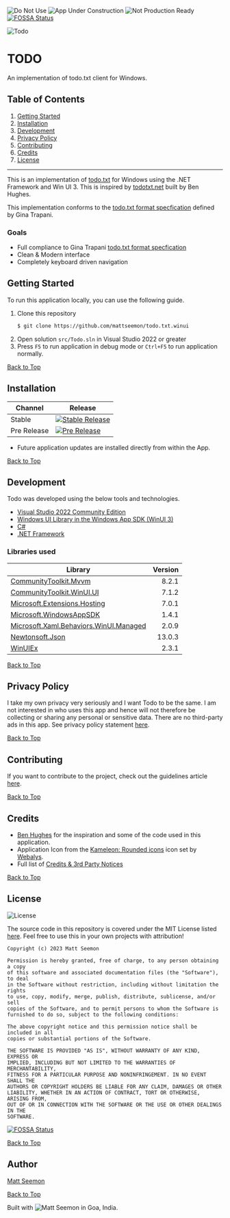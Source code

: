 ![Do Not Use](https://img.shields.io/badge/do_not_use-red?style=for-the-badge)
![App Under Construction](https://img.shields.io/badge/app_under_construction-blue?style=for-the-badge)
![Not Production Ready](https://img.shields.io/badge/NOT%20PRODUCTION%20READY-red?style=for-the-badge)
[![FOSSA Status](https://app.fossa.com/api/projects/git%2Bgithub.com%2Fmattseemon%2Ftodo.txt.winui.svg?type=shield&issueType=license)](https://app.fossa.com/projects/git%2Bgithub.com%2Fmattseemon%2Ftodo.txt.winui?ref=badge_shield&issueType=license)

![Todo](./assets/Todo-128.png)

# TODO

An implementation of todo.txt client for Windows.

## Table of Contents
1. [Getting Started](#getting-started)
2. [Installation](#installation)
3. [Development](#development)
4. [Privacy Policy](#privacy-policy)
5. [Contributing](#contributing)
6. [Credits](#credits)
7. [License](#license)

---
This is an implementation of [todo.txt](http://todotxt.org/) for Windows using the .NET Framework and Win UI 3. This is inspired by [todotxt.net](https://github.com/benrhughes/todotxt.net) built by Ben Hughes.

This implementation conforms to the [todo.txt format specfication](https://github.com/todotxt/todo.txt) defined by Gina Trapani.

### Goals
* Full compliance to Gina Trapani [todo.txt format specfication](https://github.com/todotxt/todo.txt)
* Clean & Modern interface
* Completely keyboard driven navigation

## Getting Started

To run this application locally, you can use the following guide.

1. Clone this repository 
   ```bash
   $ git clone https://github.com/mattseemon/todo.txt.winui
   ```
2. Open solution `src/Todo.sln` in Visual Studio 2022 or greater
3. Press `F5` to run application in debug mode or `Ctrl+F5` to run application normally.

[Back to Top](#table-of-contents)
## Installation

Channel | Release
------- | -------
Stable | [![Stable Release](https://img.shields.io/github/v/release/mattseemon/todo.txt.winui?label=%20&logo=windows&style=for-the-badge)](https://github.com/mattseemon/todo.txt.winui/releases/latest)
Pre Release | [![Pre Release](https://img.shields.io/github/v/release/mattseemon/todo.txt.winui?include_prereleases&label=%20&logo=windows&style=for-the-badge)](https://github.com/mattseemon/todo.txt.winui/releases)

 * Future application updates are installed directly from within the App.

[Back to Top](#table-of-contents)
## Development

Todo was developed using the below tools and technologies.
 * [Visual Studio 2022 Community Edition](https://visualstudio.microsoft.com/)
 * [Windows UI Library in the Windows App SDK (WinUI 3)](https://learn.microsoft.com/en-us/windows/apps/winui/winui3/)
 * [C#](https://docs.microsoft.com/en-us/dotnet/csharp/)
 * [.NET Framework](https://docs.microsoft.com/en-gb/dotnet/)

### Libraries used

Library | Version 
------- | -------:
[CommunityToolkit.Mvvm ](https://github.com/CommunityToolkit/dotnet)|8.2.1
[CommunityToolkit.WinUI.UI](https://github.com/CommunityToolkit/WindowsCommunityToolkit)|7.1.2
[Microsoft.Extensions.Hosting](https://github.com/dotnet/runtime)|7.0.1
[Microsoft.WindowsAppSDK](https://github.com/microsoft/windowsappsdk)|1.4.1
[Microsoft.Xaml.Behaviors.WinUI.Managed](https://github.com/Microsoft/XamlBehaviors)|2.0.9
[Newtonsoft.Json](https://www.newtonsoft.com/json)|13.0.3
[WinUIEx](https://github.com/dotMorten/WinUIEx)|2.3.1

[Back to Top](#table-of-contents)

## Privacy Policy
I take my own privacy very seriously and I want Todo to be the same. I am not interested in who uses this app and hence will not therefore be collecting or sharing any personal or sensitive data. There are no third-party ads in this app. See privacy policy statement [here](PRIVACY.md).

[Back to Top](#table-of-contents)
## Contributing

If you want to contribute to the project, check out the guidelines article [here](CONTRIBUTING.md). 

[Back to Top](#table-of-contents)
## Credits
 * [Ben Hughes](https://github.com/benrhughes) for the inspiration and some of the code used in this application.
 * Application Icon from the [Kameleon: Rounded icons](https://www.iconfinder.com/search/icons?family=kameleon-icons-rounded) icon set by [Webalys](https://www.iconfinder.com/webalys).
 * Full list of [Credits & 3rd Party Notices](CREDITS.md)

[Back to Top](#table-of-contents)
## License
![License](https://img.shields.io/github/license/mattseemon/todo.txt.winui?style=for-the-badge)

The source code in this repository is covered under the MIT License listed [here](LICENSE]). Feel free to use this in your own projects with attribution!

```
Copyright (c) 2023 Matt Seemon

Permission is hereby granted, free of charge, to any person obtaining a copy
of this software and associated documentation files (the "Software"), to deal
in the Software without restriction, including without limitation the rights
to use, copy, modify, merge, publish, distribute, sublicense, and/or sell
copies of the Software, and to permit persons to whom the Software is
furnished to do so, subject to the following conditions:

The above copyright notice and this permission notice shall be included in all
copies or substantial portions of the Software.

THE SOFTWARE IS PROVIDED "AS IS", WITHOUT WARRANTY OF ANY KIND, EXPRESS OR
IMPLIED, INCLUDING BUT NOT LIMITED TO THE WARRANTIES OF MERCHANTABILITY,
FITNESS FOR A PARTICULAR PURPOSE AND NONINFRINGEMENT. IN NO EVENT SHALL THE
AUTHORS OR COPYRIGHT HOLDERS BE LIABLE FOR ANY CLAIM, DAMAGES OR OTHER
LIABILITY, WHETHER IN AN ACTION OF CONTRACT, TORT OR OTHERWISE, ARISING FROM,
OUT OF OR IN CONNECTION WITH THE SOFTWARE OR THE USE OR OTHER DEALINGS IN THE
SOFTWARE.
```

[![FOSSA Status](https://app.fossa.com/api/projects/git%2Bgithub.com%2Fmattseemon%2Ftodo.txt.winui.svg?type=large&issueType=license)](https://app.fossa.com/projects/git%2Bgithub.com%2Fmattseemon%2Ftodo.txt.winui?ref=badge_large&issueType=license)

[Back to Top](#table-of-contents)
## Author

[Matt Seemon](@mattseemon)

[Back to Top](#table-of-contents)

Built with ![Matt Seemon](./assets/heart.png) in Goa, India.